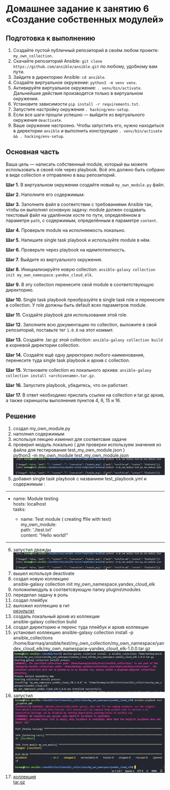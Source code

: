 # Домашнее задание к занятию 6 «Создание собственных модулей»

## Подготовка к выполнению

1. Создайте пустой публичный репозиторий в своём любом проекте: `my_own_collection`.
2. Скачайте репозиторий Ansible: `git clone https://github.com/ansible/ansible.git` по любому, удобному вам пути.
3. Зайдите в директорию Ansible: `cd ansible`.
4. Создайте виртуальное окружение: `python3 -m venv venv`.
5. Активируйте виртуальное окружение: `. venv/bin/activate`. Дальнейшие действия производятся только в виртуальном окружении.
6. Установите зависимости `pip install -r requirements.txt`.
7. Запустите настройку окружения `. hacking/env-setup`.
8. Если все шаги прошли успешно — выйдите из виртуального окружения `deactivate`.
9. Ваше окружение настроено. Чтобы запустить его, нужно находиться в директории `ansible` и выполнить конструкцию `. venv/bin/activate && . hacking/env-setup`.

## Основная часть

Ваша цель — написать собственный module, который вы можете использовать в своей role через playbook. Всё это должно быть собрано в виде collection и отправлено в ваш репозиторий.

**Шаг 1.** В виртуальном окружении создайте новый `my_own_module.py` файл.

**Шаг 2.** Наполните его содержимым:

**Шаг 3.** Заполните файл в соответствии с требованиями Ansible так, чтобы он выполнял основную задачу: module должен создавать текстовый файл на удалённом хосте по пути, определённом в параметре `path`, с содержимым, определённым в параметре `content`.

**Шаг 4.** Проверьте module на исполняемость локально.

**Шаг 5.** Напишите single task playbook и используйте module в нём.

**Шаг 6.** Проверьте через playbook на идемпотентность.

**Шаг 7.** Выйдите из виртуального окружения.

**Шаг 8.** Инициализируйте новую collection: `ansible-galaxy collection init my_own_namespace.yandex_cloud_elk`.

**Шаг 9.** В эту collection перенесите свой module в соответствующую директорию.

**Шаг 10.** Single task playbook преобразуйте в single task role и перенесите в collection. У role должны быть default всех параметров module.

**Шаг 11.** Создайте playbook для использования этой role.

**Шаг 12.** Заполните всю документацию по collection, выложите в свой репозиторий, поставьте тег `1.0.0` на этот коммит.

**Шаг 13.** Создайте .tar.gz этой collection: `ansible-galaxy collection build` в корневой директории collection.

**Шаг 14.** Создайте ещё одну директорию любого наименования, перенесите туда single task playbook и архив c collection.

**Шаг 15.** Установите collection из локального архива: `ansible-galaxy collection install <archivename>.tar.gz`.

**Шаг 16.** Запустите playbook, убедитесь, что он работает.

**Шаг 17.** В ответ необходимо прислать ссылки на collection и tar.gz архив, а также скриншоты выполнения пунктов 4, 6, 15 и 16.


## Решение


1. создал my_own_module.py
2. наполнил содержимым
3. используя лекцию изменил для соответсвия задаче
4. проверил модуль локально ( для проверки используем значения из файла для тестирования test_my_own_module.json )  
	python3 -m my_own_module test_my_own_module.json  
	![результат](/images/4.png)
5. добавил single task playbook c названием test_playbook.yml и содержимым :  
---
- name: Module testing  
  hosts: localhost  
  tasks:  

  - name: Test module ( creating ffile with text)  
    my_own_module:  
      path: './test.txt'  
      content: "Hello world!"  
---
6. запустил дважды  
	![результат](/images/4.png)
7. вышел используя deactivate
8.  создал новую коллекцию   
	ansible-galaxy collection init my_own_namespace.yandex_cloud_elk  
9. положилмодуль в соответсвующую папку plugins\modules
10. переделал задачу в роль
11. создал плейбук
12. выложил коллекцию в гит   
	[результат](https://github.com/barmaq/my_own_collection/tree/main)
13. создаль локальный архив из коллекции   
	ansible-galaxy collection build
14. создал директорию и перенс туда плейбук и архив коллекции
15. установил коллекцию 
	ansible-galaxy collection install -p ansible_collections /home/barmaq/ansible/test/my_own_collection/my_own_namespace/yandex_cloud_elk/my_own_namespace-yandex_cloud_elk-1.0.0.tar.gz  
	![результат](/images/15.png)
16. запустил  
	![результат](/images/16.png)
17. [коллекция](https://github.com/barmaq/my_own_collection/tree/main)  
	[tar.gz](https://github.com/barmaq/my_own_collection/tree/main)	
